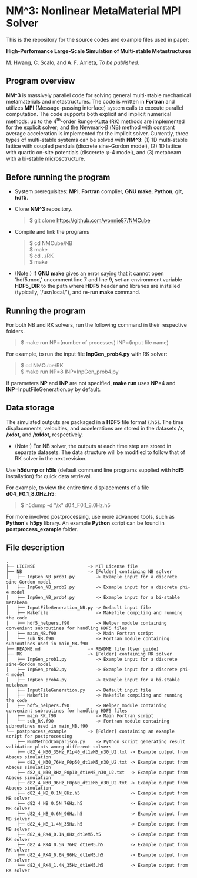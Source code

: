# **NM^3**: Nonlinear MetaMaterial MPI Solver
This is the repository for the source codes and example files used in paper:

**High-Performance Large-Scale Simulation of Multi-stable Metastructures**

M. Hwang, C. Scalo, and A. F. Arrieta, *To be published*.  

## Program overview
**NM^3** is massively parallel code for solving general multi-stable mechanical metamaterials and metastructures.
The code is written in **Fortran** and utilizes **MPI** (Message-passing interface) system calls to execute parallel computation.
The code supports both explicit and implicit numerical methods: up to the 4<sup>th</sup>-order Runge-Kutta (RK) methods are implemented for the explicit solver; and the Newmark-&beta; (NB) method with constant average acceleration is implemented for the implicit solver.
Currently, three types of multi-stable systems can be solved with **NM^3**: (1) 1D multi-stable lattice with coupled pendula (discrete sine-Gordon model), (2) 1D lattice with quartic on-site potentials (discerete &phi;-4 model), and (3) metabeam with a bi-stable microsctructure. 

## Before running the program
* System prerequisites: **MPI**, **Fortran** complier, **GNU make**, **Python**, **git**, **hdf5**.
* Clone **NM^3** repository.  
  > $ git clone https://github.com/wonnie87/NMCube  
* Compile and link the programs  
  > $ cd NMCube/NB  
  > $ make  
  > $ cd ../RK  
  > $ make

* (Note:) If **GNU make** gives an error saying that it cannot open 'hdf5.mod,' uncomment line 7 and line 9, set an environment variable **HDF5_DIR** to the path where **HDF5** header and libraries are installed (typically, '/usr/local/'), and re-run **make** command.

## Running the program
For both NB and RK solvers, run the following command in their respective folders.
> $ make run NP=(number of processes) INP=(input file name)  

For example, to run the input file **InpGen_prob4.py** with RK solver:
> $ cd NMCube/RK  
> $ make run NP=8 INP=InpGen_prob4.py
 
If parameters **NP** and **INP** are not specified, **make run** uses **NP**=4 and **INP**=InputFileGeneration.py by default. 

## Data storage
The simulated outputs are packaged in a **HDF5** file format (.h5).
The time displacements, velocities, and accelerations are stored in the datasets **/x**, **/xdot**, and **/xddot**, respectively.  
* (Note:) For NB solver, the outputs at each time step are stored in separate datasets. The data structure will be modified to follow that of RK solver in the next revision.

Use **h5dump** or **h5ls** (default command line programs supplied with **hdf5** installation) for quick data retrieval.

For example, to view the entire time displacements of a file **d04_F0.1_8.0Hz.h5**:
> $ h5dump -d "/x" d04_F0.1_8.0Hz.h5

For more involved postprocessing, use more advanced tools, such as **Python**'s **h5py** library.
An example **Python** script can be found in **postprocess_example** folder.

## File description
```
.
├── LICENSE                    -> MIT License file
├── NB                         -> [Folder] containing NB solver
│   ├── InpGen_NB_prob1.py        -> Example input for a discrete sine-Gordon model
│   ├── InpGen_NB_prob2.py        -> Example input for a discrete phi-4 model
│   ├── InpGen_NB_prob4.py        -> Example input for a bi-stable metabeam
│   ├── InputFileGeneration_NB.py -> Default input file
│   ├── Makefile                  -> Makefile compiling and running the code
│   ├── hdf5_helpers.f90          -> Helper module containing convenient subroutines for handling HDF5 files
│   ├── main_NB.f90               -> Main Fortran script
│   └── sub_NB.f90                -> Fortran module containing subroutines used in main_NB.f90
├── README.md                  -> README file (User guide)
├── RK                         -> [Folder] containing RK solver
│   ├── InpGen_prob1.py           -> Example input for a discrete sine-Gordon model
│   ├── InpGen_prob2.py           -> Example input for a discrete phi-4 model
│   ├── InpGen_prob4.py           -> Example input for a bi-stable metabeam
│   ├── InputFileGeneration.py    -> Default input file
│   ├── Makefile                  -> Makefile compiling and running the code
│   ├── hdf5_helpers.f90          -> Helper module containing convenient subroutines for handling HDF5 files
│   ├── main_RK.f90               -> Main Fortran script
│   └── sub_RK.f90                -> Fortran module containing subroutines used in main_NB.f90
└── postprocess_example        -> [Folder] containing an example script for postprocessing
    ├── NumMethodComparison.py    -> Python script generating result validation plots among different solvers
    ├── d82_4_N30_35Hz_F1p40_dt1eM5_n30_U2.txt -> Example output from Abaqus simulation
    ├── d82_4_N30_76Hz_F0p50_dt1eM5_n30_U2.txt -> Example output from Abaqus simulation
    ├── d82_4_N30_8Hz_F0p10_dt1eM5_n30_U2.txt  -> Example output from Abaqus simulation
    ├── d82_4_N30_96Hz_F0p60_dt1eM5_n30_U2.txt -> Example output from Abaqus simulation
    ├── d82_4_NB_0.1N_8Hz.h5                   -> Example output from NB solver
    ├── d82_4_NB_0.5N_76Hz.h5                  -> Example output from NB solver
    ├── d82_4_NB_0.6N_96Hz.h5                  -> Example output from NB solver
    ├── d82_4_NB_1.4N_35Hz.h5                  -> Example output from NB solver
    ├── d82_4_RK4_0.1N_8Hz_dt1eM5.h5           -> Example output from RK solver
    ├── d82_4_RK4_0.5N_76Hz_dt1eM5.h5          -> Example output from RK solver
    ├── d82_4_RK4_0.6N_96Hz_dt1eM5.h5          -> Example output from RK solver
    └── d82_4_RK4_1.4N_35Hz_dt1eM5.h5          -> Example output from RK solver
```
